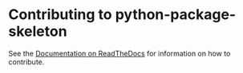 Contributing to python-package-skeleton
===============================

See the [Documentation on ReadTheDocs](http://python-package-skeleton.readthedocs.org/en/master/index.html) for information on how to contribute.
